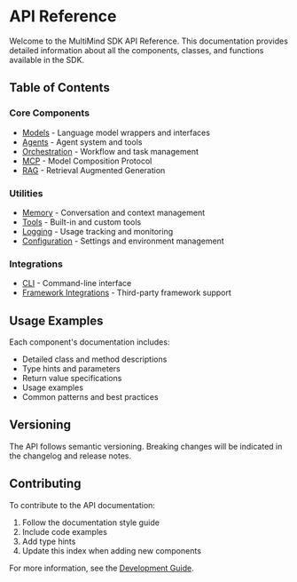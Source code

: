 # API Reference

Welcome to the MultiMind SDK API Reference. This documentation provides detailed information about all the components, classes, and functions available in the SDK.

## Table of Contents

### Core Components
- [Models](models.md) - Language model wrappers and interfaces
- [Agents](agents.md) - Agent system and tools
- [Orchestration](orchestration.md) - Workflow and task management
- [MCP](mcp.md) - Model Composition Protocol
- [RAG](rag.md) - Retrieval Augmented Generation

### Utilities
- [Memory](memory.md) - Conversation and context management
- [Tools](tools.md) - Built-in and custom tools
- [Logging](logging.md) - Usage tracking and monitoring
- [Configuration](configuration.md) - Settings and environment management

### Integrations
- [CLI](cli.md) - Command-line interface
- [Framework Integrations](integrations.md) - Third-party framework support

## Usage Examples

Each component's documentation includes:
- Detailed class and method descriptions
- Type hints and parameters
- Return value specifications
- Usage examples
- Common patterns and best practices

## Versioning

The API follows semantic versioning. Breaking changes will be indicated in the changelog and release notes.

## Contributing

To contribute to the API documentation:
1. Follow the documentation style guide
2. Include code examples
3. Add type hints
4. Update this index when adding new components

For more information, see the [Development Guide](../development.md). 